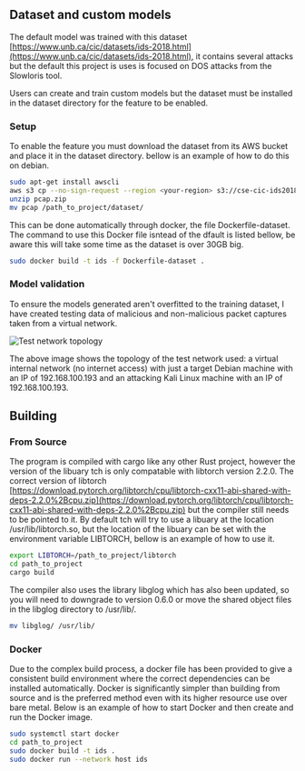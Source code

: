 ## Dataset and custom models

The default model was trained with this dataset [https://www.unb.ca/cic/datasets/ids-2018.html](https://www.unb.ca/cic/datasets/ids-2018.html), it contains several attacks but the default this project is uses is focused on DOS attacks from the Slowloris tool. 

Users can create and train custom models but the dataset must be installed in the dataset directory for the feature to be enabled.

### Setup
To enable the feature you must download the dataset from its AWS bucket and place it in the dataset directory. bellow is an example of how to do this on debian.

```bash
sudo apt-get install awscli
aws s3 cp --no-sign-request --region <your-region> s3://cse-cic-ids2018/Original Network Traffic and Log data/Thursday-15-02-2018/pcap.zip .
unzip pcap.zip
mv pcap /path_to_project/dataset/
```

This can be done automatically through docker, the file Dockerfile-dataset. The command to use this Docker file isntead of the dfault is listed bellow, be aware this will take some time as the dataset is over 30GB big.

```bash
sudo docker build -t ids -f Dockerfile-dataset .
```

### Model validation

To ensure the models generated aren't overfitted to the training dataset, I have created testing data of malicious and non-malicious packet captures taken from a virtual network.

![Test network topology]("readme_images/virtual-network-topology.webp")

The above image shows the topology of the test network used: a virtual internal network (no internet access) with just a target Debian machine with an IP of 192.168.100.193 and an attacking Kali Linux machine with an IP of 192.168.100.193.

## Building

### From Source
The program is compiled with cargo like any other Rust project, however the version of the libuary tch is only compatable with libtorch version 2.2.0. The correct version of libtorch [https://download.pytorch.org/libtorch/cpu/libtorch-cxx11-abi-shared-with-deps-2.2.0%2Bcpu.zip](https://download.pytorch.org/libtorch/cpu/libtorch-cxx11-abi-shared-with-deps-2.2.0%2Bcpu.zip) but the compiler still needs to be pointed to it. By default tch will try to use a libuary at the location /usr/lib/libtorch.so, but the location of the libuary can be set with the environment variable LIBTORCH, bellow is an example of how to use it.

```bash
export LIBTORCH=/path_to_project/libtorch
cd path_to_project
cargo build
```

The compiler also uses the library libglog which has also been updated, so you will need to downgrade to version 0.6.0 or move the shared object files in the libglog directory to /usr/lib/.

```bash
mv libglog/ /usr/lib/
```

### Docker
Due to the complex build process, a docker file has been provided to give a consistent build environment where the correct dependencies can be installed automatically. Docker is significantly simpler than building from source and is the preferred method even with its higher resource use over bare metal. Below is an example of how to start Docker and then create and run the Docker image.

```bash
sudo systemctl start docker
cd path_to_project
sudo docker build -t ids .
sudo docker run --network host ids
```
